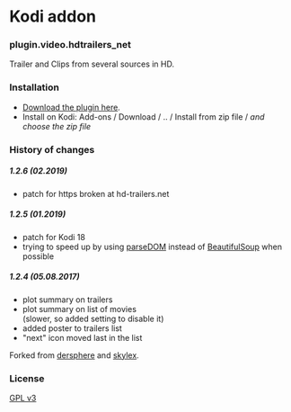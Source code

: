 # Kodi addon

### plugin.video.hdtrailers_net

Trailer and Clips from several sources in HD.

### Installation

* [Download the plugin here](https://github.com/idleloop-github/plugin.video.hdtrailers_net/releases/download/v1.2.6/plugin.video.hdtrailers_net-1.2.6.zip).   
* Install on Kodi: Add-ons / Download / .. / Install from zip file / *and choose the zip file*   

### History of changes

##### 1.2.6 (02.2019)   
- patch for https broken at hd-trailers.net

##### 1.2.5 (01.2019)   
- patch for Kodi 18
- trying to speed up by using [parseDOM](https://kodi.wiki/index.php?title=Add-on:Parsedom_for_xbmc_plugins) instead of [BeautifulSoup](https://kodi.wiki/view/Add-on/BeautifulSoup) when possible

##### 1.2.4 (05.08.2017)   
- plot summary on trailers
- plot summary on list of movies   
  (slower, so added setting to disable it)
- added poster to trailers list
- "next" icon moved last in the list

Forked from [dersphere](https://github.com/dersphere/plugin.video.hdtrailers_net/tree/master) and [skylex](https://github.com/skylex/plugin.video.hdtrailers_net/tree/master).   

### License

[GPL v3](https://github.com/idleloop-github/plugin.video.hdtrailers_net/blob/master/LICENSE.txt)

